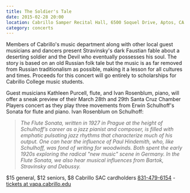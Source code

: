 ```yaml
---
title: The Soldier's Tale
date: 2015-02-28 20:00
location: Cabrillo Samper Recital Hall, 6500 Soquel Drive, Aptos, CA
category: concerts
---
```

Members of Cabrillo's music department along with other local guest musicians and dancers present Stravinsky's dark Faustian fable about a deserting soldier and the Devil who eventually possesses his soul. The story is based on an old Russian folk tale but the music is as far removed from Russian traditionalism as possible, making it a lesson for all cultures and times. Proceeds for this concert will go entirely to scholarships for Cabrillo College music students.

Guest musicians Kathleen Purcell, flute, and Ivan Rosenblum, piano, will offer a sneak preview of their March 28th and 29th Santa Cruz Chamber Players concert as they play three movements from Erwin Schulhoff's Sonata for flute and piano. Ivan Rosenblum on Schulhoff:

>_The Flute Sonata, written in 1927 in Prague at the height of Schulhoff’s career as a jazz pianist and composer, is filled with emphatic pulsating jazz rhythms that characterize much of his output. One can hear the influence of Paul Hindemith, who, like Schulhoff, was fond of writing for woodwinds. Both spent the early 1920s exploring the radical "new music" scene in Germany. In the Flute Sonata, we also hear musical influences from Bartok, Stravinsky and Debussy._

$15 general, $12 seniors, $8 Cabrillo SAC cardholders [831-479-6154](tel:+1-831-479-6154) - [tickets at vapa.cabrillo.edu](http://cabrillo.edu/internal/divisions/vapa/events/events/)
